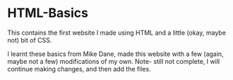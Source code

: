 # HTML-Basics
This contains the first website I made using HTML and a little (okay, maybe not) bit of CSS.

I learnt these basics from Mike Dane, made this website with a few (again, maybe not a few) modifications of my own.
Note- still not complete, I will continue making changes, and then add the files.
